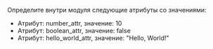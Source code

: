 Определите внутри модуля следующие атрибуты со значениями:
- Атрибут: number_attr, значение: 10
- Атрибут: boolean_attr, значение: false
- Атрибут: hello_world_attr, значение: "Hello, World!"
